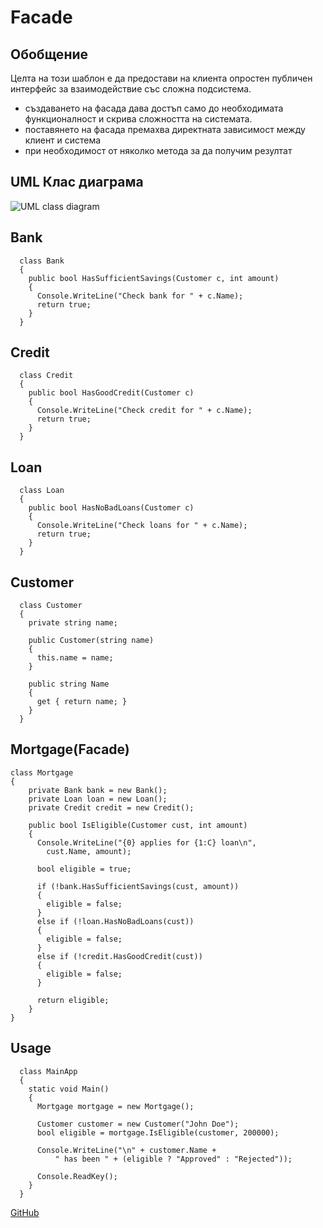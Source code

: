 # Facade

## Обобщение

Целта на този шаблон е да предостави на клиента опростен публичен интерфейс за взаимодействие със сложна подсистема. 

- създаването на фасада дава достъп само до необходимата функционалност и скрива сложността на системата.
- поставянето на фасада премахва директната зависимост между клиент и система
- при необходимост от няколко метода за да получим резултат


## UML Клас диаграма

![UML class diagram]( http://kevanstannard.github.io/coldfusion-design-patterns/assets/images/B7392941556C20996375595C78D5319A.png)

## Bank

	  class Bank
	  {
	    public bool HasSufficientSavings(Customer c, int amount)
	    {
	      Console.WriteLine("Check bank for " + c.Name);
	      return true;
	    }
	  }

## Credit

	  class Credit
	  {
	    public bool HasGoodCredit(Customer c)
	    {
	      Console.WriteLine("Check credit for " + c.Name);
	      return true;
	    }
	  }

## Loan

	  class Loan
	  {
	    public bool HasNoBadLoans(Customer c)
	    {
	      Console.WriteLine("Check loans for " + c.Name);
	      return true;
	    }
	  }

## Customer
	
	  class Customer
	  {
	    private string name;
	 
	    public Customer(string name)
	    {
	      this.name = name;
	    }
	 
	    public string Name
	    {
	      get { return name; }
	    }
	  }

## Mortgage(Facade)
	
	class Mortgage
	{
		private Bank bank = new Bank();
		private Loan loan = new Loan();
		private Credit credit = new Credit();
		
		public bool IsEligible(Customer cust, int amount)
		{
		  Console.WriteLine("{0} applies for {1:C} loan\n",
		    cust.Name, amount);
		
		  bool eligible = true;
		
		  if (!bank.HasSufficientSavings(cust, amount))
		  {
		    eligible = false;
		  }
		  else if (!loan.HasNoBadLoans(cust))
		  {
		    eligible = false;
		  }
		  else if (!credit.HasGoodCredit(cust))
		  {
		    eligible = false;
		  }
		
		  return eligible;
		}
	}

## Usage

	  class MainApp
	  {
	    static void Main()
	    {
	      Mortgage mortgage = new Mortgage();
	 
	      Customer customer = new Customer("John Doe");
	      bool eligible = mortgage.IsEligible(customer, 200000);
	 
	      Console.WriteLine("\n" + customer.Name +
	          " has been " + (eligible ? "Approved" : "Rejected"));
	 
	      Console.ReadKey();
	    }
	  }

[GitHub](https://github.com/NikitoG/TelerikAcademyHomeworks/tree/master/Hight-Quality-Code/StructuralPatternsHomework)